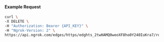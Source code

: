 <!-- Code generated for API Clients. DO NOT EDIT. -->

#### Example Request

```bash
curl \
-X DELETE \
-H "Authorization: Bearer {API_KEY}" \
-H "Ngrok-Version: 2" \
https://api.ngrok.com/edges/https/edghts_2twHAMQ0weoXF8ho0Y240IuKra7/routes/edghtsrt_2twHAGZ2ylrclEWhPTBGVnuxlc2
```
